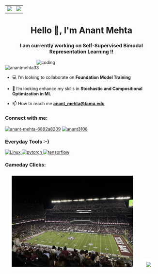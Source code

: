 <table>
  <tr>
    <td><img src="https://cdn8.openculture.com/2018/12/17221710/5c189086edec4913458546.gif" width="300"/></td>
    <td><img src="https://cdn8.openculture.com/2018/12/17214111/animated-ukiyoe-gif-1.gif" width="300"/></td>
  </tr>
</table>


<h1 align="center">Hello 👋, I'm Anant Mehta</h1>
<h3 align="center">I am currently working on Self-Supervised Bimodal Representation Learning !!</h3>
<img align = "right" alt="coding" width="400" src="https://media.tenor.com/Ug6cbVA1ZsMAAAAC/developer.gif">
<p align="left"> <img src="https://komarev.com/ghpvc/?username=anantmehta33&label=Profile%20views&color=0e75b6&style=flat" alt="anantmehta33" /> </p>

- 💻 I’m looking to collaborate on **Foundation Model Training**

- 🤝 I’m looking enhance my skills in **Stochastic and Compositional Optimization in ML**

- 📫 How to reach me **anant_mehta@tamu.edu**

<h3 align="left">Connect with me:</h3>
<p align="left">
<a href="https://linkedin.com/in/anant-mehta-6892a8209" target="blank"><img align="center" src="https://raw.githubusercontent.com/rahuldkjain/github-profile-readme-generator/master/src/images/icons/Social/linked-in-alt.svg" alt="anant-mehta-6892a8209" height="30" width="40" /></a>
<a href="https://www.leetcode.com/anant3108" target="blank"><img align="center" src="https://raw.githubusercontent.com/rahuldkjain/github-profile-readme-generator/master/src/images/icons/Social/leet-code.svg" alt="anant3108" height="30" width="40" /></a>
</p>

<h3 align="left">Everyday Tools :-)</h3>
<p align="left"> <a href="https://pytorch.org/" target="_blank" rel="noreferrer"> <img src="https://www.vectorlogo.zone/logos/linux/linux-ar21.svg" alt="Linux" width="70" height="40"/> </a> <a href="https://pytorch.org/" target="_blank" rel="noreferrer"> <img src="https://www.vectorlogo.zone/logos/pytorch/pytorch-icon.svg" alt="pytorch" width="40" height="40"/> </a><a href="https://www.tensorflow.org" target="_blank" rel="noreferrer"> <img src="https://www.vectorlogo.zone/logos/tensorflow/tensorflow-icon.svg" alt="tensorflow" width="40" height="40"/> </a> </p>
<h3 align="left">Gameday Clicks:</h3>
<div align="center">
  <img src="Images/img2.jpg" width="400" style="margin-right: 20px; background-color: white; padding: 10px; border-radius: 10px;" />
  <img src="Images/img3.jpg" width="400" style="background-color: white; padding: 10px; border-radius: 10px;" />
</div>



